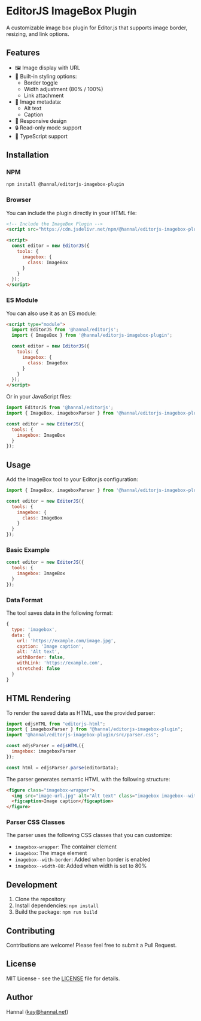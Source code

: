 # EditorJS ImageBox Plugin

A customizable image box plugin for Editor.js that supports image border, resizing, and link options.

## Features

- 🖼 Image display with URL
- 🎨 Built-in styling options:
  - Border toggle
  - Width adjustment (80% / 100%)
  - Link attachment
- 📝 Image metadata:
  - Alt text
  - Caption
- 📱 Responsive design
- 🔒 Read-only mode support
- 📖 TypeScript support

## Installation

### NPM

```bash
npm install @hannal/editorjs-imagebox-plugin
```

### Browser

You can include the plugin directly in your HTML file:

```html
<!-- Include the ImageBox Plugin -->
<script src="https://cdn.jsdelivr.net/npm/@hannal/editorjs-imagebox-plugin@latest/dist/imagebox.umd.js"></script>

<script>
  const editor = new EditorJS({
    tools: {
      imagebox: {
        class: ImageBox
      }
    }
  });
</script>
```

### ES Module

You can also use it as an ES module:

```html
<script type="module">
  import EditorJS from '@hannal/editorjs';
  import { ImageBox } from '@hannal/editorjs-imagebox-plugin';

  const editor = new EditorJS({
    tools: {
      imagebox: {
        class: ImageBox
      }
    }
  });
</script>
```

Or in your JavaScript files:

```javascript
import EditorJS from '@hannal/editorjs';
import { ImageBox, imageboxParser } from '@hannal/editorjs-imagebox-plugin';

const editor = new EditorJS({
  tools: {
    imagebox: ImageBox
  }
});
```

## Usage

Add the ImageBox tool to your Editor.js configuration:

```javascript
import { ImageBox, imageboxParser } from '@hannal/editorjs-imagebox-plugin';

const editor = new EditorJS({
  tools: {
    imagebox: {
      class: ImageBox
    }
  }
});
```

### Basic Example

```javascript
const editor = new EditorJS({
  tools: {
    imagebox: ImageBox
  }
});
```

### Data Format

The tool saves data in the following format:

```javascript
{
  type: 'imagebox',
  data: {
    url: 'https://example.com/image.jpg',
    caption: 'Image caption',
    alt: 'Alt text',
    withBorder: false,
    withLink: 'https://example.com',
    stretched: false
  }
}
```

## HTML Rendering

To render the saved data as HTML, use the provided parser:

```javascript
import edjsHTML from "editorjs-html";
import { imageboxParser } from "@hannal/editorjs-imagebox-plugin";
import "@hannal/editorjs-imagebox-plugin/src/parser.css";

const edjsParser = edjsHTML({
  imagebox: imageboxParser
});

const html = edjsParser.parse(editorData);
```

The parser generates semantic HTML with the following structure:

```html
<figure class="imagebox-wrapper">
  <img src="image-url.jpg" alt="Alt text" class="imagebox imagebox--with-border imagebox--width-80">
  <figcaption>Image caption</figcaption>
</figure>
```

### Parser CSS Classes

The parser uses the following CSS classes that you can customize:

- `imagebox-wrapper`: The container element
- `imagebox`: The image element
- `imagebox--with-border`: Added when border is enabled
- `imagebox--width-80`: Added when width is set to 80%

## Development

1. Clone the repository
2. Install dependencies: `npm install`
3. Build the package: `npm run build`

## Contributing

Contributions are welcome! Please feel free to submit a Pull Request.

## License

MIT License - see the [LICENSE](LICENSE) file for details.

## Author

Hannal (kay@hannal.net)